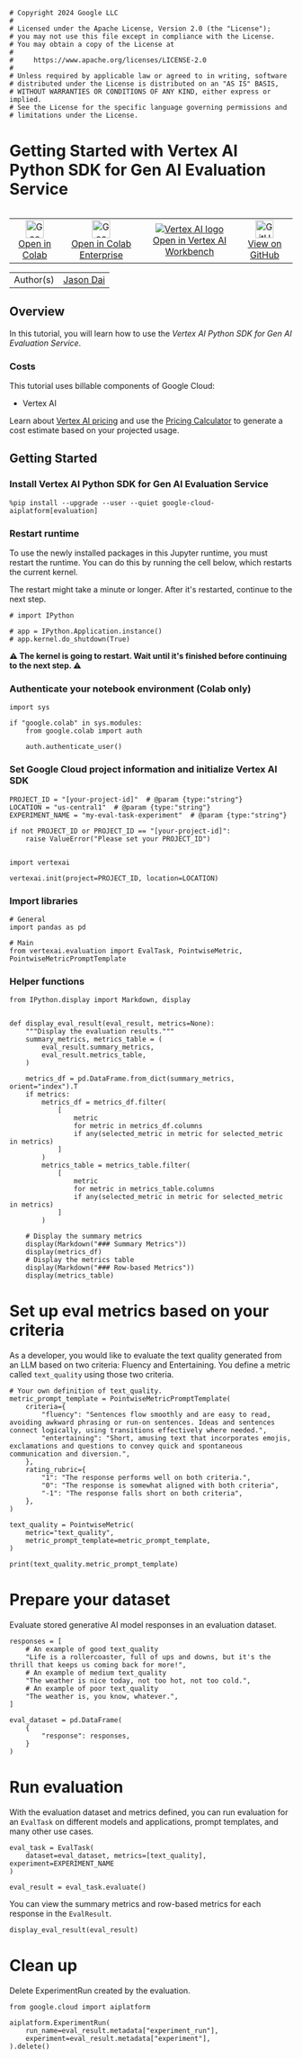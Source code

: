 ```
# Copyright 2024 Google LLC
#
# Licensed under the Apache License, Version 2.0 (the "License");
# you may not use this file except in compliance with the License.
# You may obtain a copy of the License at
#
#     https://www.apache.org/licenses/LICENSE-2.0
#
# Unless required by applicable law or agreed to in writing, software
# distributed under the License is distributed on an "AS IS" BASIS,
# WITHOUT WARRANTIES OR CONDITIONS OF ANY KIND, either express or implied.
# See the License for the specific language governing permissions and
# limitations under the License.
```

 # Getting Started with Vertex AI Python SDK for Gen AI Evaluation Service 

<table align="left">
  <td style="text-align: center">
    <a href="https://colab.research.google.com/github/GoogleCloudPlatform/generative-ai/blob/main/gemini/evaluation/intro_to_gen_ai_evaluation_service_sdk.ipynb">
      <img width="32px" src="https://www.gstatic.com/pantheon/images/bigquery/welcome_page/colab-logo.svg" alt="Google Colaboratory logo"><br> Open in Colab
    </a>
  </td>
  <td style="text-align: center">
    <a href="https://console.cloud.google.com/vertex-ai/colab/import/https:%2F%2Fraw.githubusercontent.com%2FGoogleCloudPlatform%2Fgenerative-ai%2Fmain%2Fgemini%2Fevaluation%2Fintro_to_gen_ai_evaluation_service_sdk.ipynb">
      <img width="32px" src="https://lh3.googleusercontent.com/JmcxdQi-qOpctIvWKgPtrzZdJJK-J3sWE1RsfjZNwshCFgE_9fULcNpuXYTilIR2hjwN" alt="Google Cloud Colab Enterprise logo"><br> Open in Colab Enterprise
    </a>
  </td>
  <td style="text-align: center">
    <a href="https://console.cloud.google.com/vertex-ai/workbench/deploy-notebook?download_url=https://raw.githubusercontent.com/GoogleCloudPlatform/generative-ai/main/gemini/evaluation/intro_to_gen_ai_evaluation_service_sdk.ipynb">
      <img src="https://www.gstatic.com/images/branding/gcpiconscolors/vertexai/v1/32px.svg" alt="Vertex AI logo"><br> Open in Vertex AI Workbench
    </a>
  </td>
  <td style="text-align: center">
    <a href="https://github.com/GoogleCloudPlatform/generative-ai/blob/main/gemini/evaluation/intro_to_gen_ai_evaluation_service_sdk.ipynb">
      <img width="32px" src="https://upload.wikimedia.org/wikipedia/commons/9/91/Octicons-mark-github.svg" alt="GitHub logo"><br> View on GitHub
    </a>
  </td>
</table>

| | |
|-|-|
|Author(s) | [Jason Dai](https://github.com/jsondai) |

## Overview

In this tutorial, you will learn how to use the *Vertex AI Python SDK for Gen AI Evaluation Service*.


### Costs

This tutorial uses billable components of Google Cloud:

- Vertex AI

Learn about [Vertex AI pricing](https://cloud.google.com/vertex-ai/pricing) and use the [Pricing Calculator](https://cloud.google.com/products/calculator/) to generate a cost estimate based on your projected usage.


## Getting Started

### Install Vertex AI Python SDK for Gen AI Evaluation Service


```
%pip install --upgrade --user --quiet google-cloud-aiplatform[evaluation]
```

### Restart runtime
To use the newly installed packages in this Jupyter runtime, you must restart the runtime. You can do this by running the cell below, which restarts the current kernel.

The restart might take a minute or longer. After it's restarted, continue to the next step.


```
# import IPython

# app = IPython.Application.instance()
# app.kernel.do_shutdown(True)
```

<div class="alert alert-block alert-warning">
<b>⚠️ The kernel is going to restart. Wait until it's finished before continuing to the next step. ⚠️</b>
</div>


### Authenticate your notebook environment (Colab only)


```
import sys

if "google.colab" in sys.modules:
    from google.colab import auth

    auth.authenticate_user()
```

### Set Google Cloud project information and initialize Vertex AI SDK


```
PROJECT_ID = "[your-project-id]"  # @param {type:"string"}
LOCATION = "us-central1"  # @param {type:"string"}
EXPERIMENT_NAME = "my-eval-task-experiment"  # @param {type:"string"}

if not PROJECT_ID or PROJECT_ID == "[your-project-id]":
    raise ValueError("Please set your PROJECT_ID")


import vertexai

vertexai.init(project=PROJECT_ID, location=LOCATION)
```

### Import libraries


```
# General
import pandas as pd

# Main
from vertexai.evaluation import EvalTask, PointwiseMetric, PointwiseMetricPromptTemplate
```

### Helper functions


```
from IPython.display import Markdown, display


def display_eval_result(eval_result, metrics=None):
    """Display the evaluation results."""
    summary_metrics, metrics_table = (
        eval_result.summary_metrics,
        eval_result.metrics_table,
    )

    metrics_df = pd.DataFrame.from_dict(summary_metrics, orient="index").T
    if metrics:
        metrics_df = metrics_df.filter(
            [
                metric
                for metric in metrics_df.columns
                if any(selected_metric in metric for selected_metric in metrics)
            ]
        )
        metrics_table = metrics_table.filter(
            [
                metric
                for metric in metrics_table.columns
                if any(selected_metric in metric for selected_metric in metrics)
            ]
        )

    # Display the summary metrics
    display(Markdown("### Summary Metrics"))
    display(metrics_df)
    # Display the metrics table
    display(Markdown("### Row-based Metrics"))
    display(metrics_table)
```

# Set up eval metrics based on your criteria

As a developer, you would like to evaluate the text quality generated from an LLM based on two criteria: Fluency and Entertaining. You define a metric called `text_quality` using those two criteria.


```
# Your own definition of text_quality.
metric_prompt_template = PointwiseMetricPromptTemplate(
    criteria={
        "fluency": "Sentences flow smoothly and are easy to read, avoiding awkward phrasing or run-on sentences. Ideas and sentences connect logically, using transitions effectively where needed.",
        "entertaining": "Short, amusing text that incorporates emojis, exclamations and questions to convey quick and spontaneous communication and diversion.",
    },
    rating_rubric={
        "1": "The response performs well on both criteria.",
        "0": "The response is somewhat aligned with both criteria",
        "-1": "The response falls short on both criteria",
    },
)

text_quality = PointwiseMetric(
    metric="text_quality",
    metric_prompt_template=metric_prompt_template,
)
```


```
print(text_quality.metric_prompt_template)
```

# Prepare your dataset

Evaluate stored generative AI model responses in an evaluation dataset.


```
responses = [
    # An example of good text_quality
    "Life is a rollercoaster, full of ups and downs, but it's the thrill that keeps us coming back for more!",
    # An example of medium text_quality
    "The weather is nice today, not too hot, not too cold.",
    # An example of poor text_quality
    "The weather is, you know, whatever.",
]

eval_dataset = pd.DataFrame(
    {
        "response": responses,
    }
)
```

# Run evaluation

With the evaluation dataset and metrics defined, you can run evaluation for an `EvalTask` on different models and applications, prompt templates, and many other use cases.


```
eval_task = EvalTask(
    dataset=eval_dataset, metrics=[text_quality], experiment=EXPERIMENT_NAME
)

eval_result = eval_task.evaluate()
```

You can view the summary metrics and row-based metrics for each response in the `EvalResult`.



```
display_eval_result(eval_result)
```

# Clean up

Delete ExperimentRun created by the evaluation.


```
from google.cloud import aiplatform

aiplatform.ExperimentRun(
    run_name=eval_result.metadata["experiment_run"],
    experiment=eval_result.metadata["experiment"],
).delete()
```
